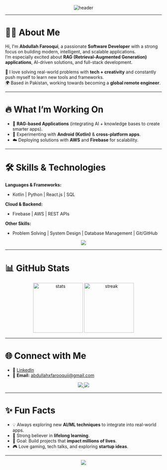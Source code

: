 <!-- Header Banner -->
<p align="center">
  <img src="https://capsule-render.vercel.app/api?type=waving&color=0:00c6ff,100:0072ff&height=200&section=header&text=Hi%20I'm%20Abdullah%20Farooqui%20👋&fontSize=35&fontColor=ffffff&animation=fadeIn&fontAlignY=40" alt="header"/>
</p>

---

# 👨‍💻 About Me  

Hi, I'm **Abdullah Farooqui**, a passionate **Software Developer** with a strong focus on building modern, intelligent, and scalable applications.  
I’m especially excited about **RAG (Retrieval-Augmented Generation) applications**, AI-driven solutions, and full-stack development.  

🚀 I love solving real-world problems with **tech + creativity** and constantly push myself to learn new tools and frameworks.  
🌍 Based in Pakistan, working towards becoming a **global remote engineer**.  

---

# 🔥 What I’m Working On  
- 🧠 **RAG-based Applications** (integrating AI + knowledge bases to create smarter apps).  
- 📱 Experimenting with **Android (Kotlin)** & **cross-platform apps**.  
- ☁️ Deploying solutions with **AWS** and **Firebase** for scalability.  

---

# 🛠️ Skills & Technologies  

**Languages & Frameworks:**  
- Kotlin | Python | React.js | SQL  

**Cloud & Backend:**  
- Firebase | AWS | REST APIs  

**Other Skills:**  
- Problem Solving | System Design | Database Management | Git/GitHub  

<p align="center">
  <img src="https://skillicons.dev/icons?i=kotlin,python,react,firebase,aws,sqlite,git,github" />
</p>

---

# 📊 GitHub Stats  

<p align="center">
  <img src="https://github-readme-stats.vercel.app/api?username=abdullahfarooqui&show_icons=true&theme=radical" alt="stats" height="160"/>
  <img src="https://github-readme-streak-stats.herokuapp.com/?user=abdullahfarooqui&theme=radical" alt="streak" height="160"/>
</p>

---

# 🌐 Connect with Me  

- 💼 [LinkedIn](https://www.linkedin.com/in/abdullah-farooqui-6294b2284/)  
- 📧 **Email:** [abdullahxfarooquii@gmail.com](mailto:abdullahxfarooquii@gmail.com)  

<p align="center">
  <a href="https://www.linkedin.com/in/abdullah-farooqui-6294b2284/">
    <img src="https://img.shields.io/badge/LinkedIn-Abdullah%20Farooqui-blue?style=flat-square&logo=linkedin" />
  </a>
  <a href="mailto:abdullahxfarooquii@gmail.com">
    <img src="https://img.shields.io/badge/Email-Contact%20Me-red?style=flat-square&logo=gmail" />
  </a>
</p>

---

# ✨ Fun Facts  
- 💡 Always exploring new **AI/ML techniques** to integrate into real-world apps.  
- 🌱 Strong believer in **lifelong learning**.  
- 🎯 Goal: Build projects that **impact millions of lives**.  
- 🎮 Love gaming, tech talks, and exploring **startup ideas**.  

---

<!-- Footer Banner -->
<p align="center">
  <img src="https://capsule-render.vercel.app/api?type=waving&color=0:0072ff,100:00c6ff&height=120&section=footer"/>
</p>

<!--
**Abdullahxfarooqui/Abdullahxfarooqui** is a ✨ _special_ ✨ repository because its `README.md` (this file) appears on your GitHub profile.

Here are some ideas to get you started:

- 🔭 I’m currently working on ...
- 🌱 I’m currently learning ...
- 👯 I’m looking to collaborate on ...
- 🤔 I’m looking for help with ...
- 💬 Ask me about ...
- 📫 How to reach me: ...
- 😄 Pronouns: ...
- ⚡ Fun fact: ...
-->
